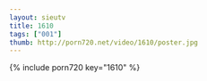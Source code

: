 ```yaml
--- 
layout: sieutv
title: 1610
tags: ["001"]
thumb: http://porn720.net/video/1610/poster.jpg
---
```

{% include porn720 key="1610" %} 
